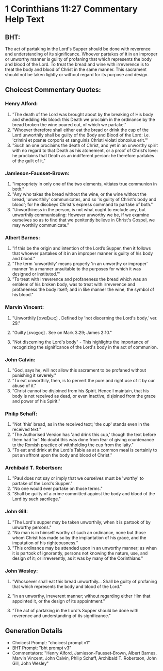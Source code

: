 # 1 Corinthians 11:27 Commentary Help Text

## BHT:
The act of partaking in the Lord's Supper should be done with reverence and understanding of its significance. Whoever partakes of it in an improper or unworthy manner is guilty of profaning that which represents the body and blood of the Lord. To treat the bread and wine with irreverence is to treat the body and blood of Christ in the same manner. This sacrament should not be taken lightly or without regard for its purpose and design.

## Choicest Commentary Quotes:
### Henry Alford:
1. "The death of the Lord was brought about by the breaking of His body and shedding His blood: this Death we proclaim in the ordinance by the bread broken the wine poured out, of which we partake." 
2. "Whoever therefore shall either eat the bread or drink the cup of the Lord unworthily shall be guilty of the Body and Blood of the Lord: i.e. 'crimini et pœnæ corporis et sanguinis Christi violati obnoxius erit.'" 
3. "Such an one proclaims the death of Christ, and yet in an unworthy spirit with no regard to that Death as his atonement, or a proof of Christ’s love: he proclaims that Death as an indifferent person: he therefore partakes of the guilt of it."

### Jamieson-Fausset-Brown:
1. "Impropriety in only one of the two elements, vitiates true communion in both."
2. "Any who takes the bread without the wine, or the wine without the bread, 'unworthily' communicates, and so 'is guilty of Christ's body and blood'; for he disobeys Christ's express command to partake of both."
3. "Unworthiness in the person, is not what ought to exclude any, but unworthily communicating: However unworthy we be, if we examine ourselves so as to find that we penitently believe in Christ's Gospel, we may worthily communicate."

### Albert Barnes:
1. "If this be the origin and intention of the Lord’s Supper, then it follows that whoever partakes of it in an improper manner is guilty of his body and blood."
2. "The term 'unworthily' means properly 'in an unworthy or improper' manner 'in a manner unsuitable to the purposes for which it was designed or instituted.'"
3. "To treat with irreverence and profaneness the bread which was an emblem of his broken body, was to treat with irreverence and profaneness the body itself; and in like manner the wine, the symbol of his blood."

### Marvin Vincent:
1. "Unworthily [αναξιως] . Defined by 'not discerning the Lord's body,' ver. 29." 

2. "Guilty [ενοχος] . See on Mark 3:29; James 2:10." 

3. "Not discerning the Lord's body" - This highlights the importance of recognizing the significance of the Lord's body in the act of communion.

### John Calvin:
1. "God, says he, will not allow this sacrament to be profaned without punishing it severely."
2. "To eat unworthily, then, is to pervert the pure and right use of it by our abuse of it."
3. "Christ cannot be disjoined from his Spirit. Hence I maintain, that his body is not received as dead, or even inactive, disjoined from the grace and power of his Spirit."

### Philip Schaff:
1. "Not 'this' bread, as in the received text; 'the cup' stands even in the received text." 
2. "The Authorised Version has 'and drink this cup,' though the text before them had 'or.' No doubt this was done from fear of giving countenance to the Romish practice of withholding the cup from the laity."
3. "To eat and drink at the Lord's Table as at a common meal is certainly to put an affront upon the body and blood of Christ."

### Archibald T. Robertson:
1. "Paul does not say or imply that we ourselves must be 'worthy' to partake of the Lord's Supper."
2. "No one would ever partake on those terms."
3. "Shall be guilty of a crime committed against the body and blood of the Lord by such sacrilege."

### John Gill:
1. "The Lord's supper may be taken unworthily, when it is partook of by unworthy persons."
2. "No man is in himself worthy of such an ordinance, none but those whom Christ has made so by the implantation of his grace, and the imputation of his righteousness."
3. "This ordinance may be attended upon in an unworthy manner; as when it is partook of ignorantly, persons not knowing the nature, use, and design of it; or irreverently, as it was by many of the Corinthians."

### John Wesley:
1. "Whosoever shall eat this bread unworthily... Shall be guilty of profaning that which represents the body and blood of the Lord." 

2. "In an unworthy, irreverent manner; without regarding either Him that appointed it, or the design of its appointment." 

3. "The act of partaking in the Lord's Supper should be done with reverence and understanding of its significance."


## Generation Details
- Choicest Prompt: "choicest prompt v1"
- BHT Prompt: "bht prompt v3"
- Commentators: "Henry Alford, Jamieson-Fausset-Brown, Albert Barnes, Marvin Vincent, John Calvin, Philip Schaff, Archibald T. Robertson, John Gill, John Wesley"

